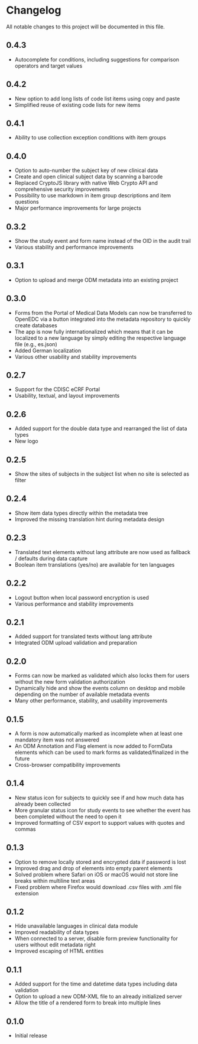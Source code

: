 # Changelog

All notable changes to this project will be documented in this file.

## 0.4.3

- Autocomplete for conditions, including suggestions for comparison operators and target values

## 0.4.2

- New option to add long lists of code list items using copy and paste
- Simplified reuse of existing code lists for new items

## 0.4.1

- Ability to use collection exception conditions with item groups

## 0.4.0

- Option to auto-number the subject key of new clinical data
- Create and open clinical subject data by scanning a barcode
- Replaced CryptoJS library with native Web Crypto API and comprehensive security improvements
- Possibility to use markdown in item group descriptions and item questions
- Major performance improvements for large projects

## 0.3.2

- Show the study event and form name instead of the OID in the audit trail
- Various stability and performance improvements

## 0.3.1

- Option to upload and merge ODM metadata into an existing project

## 0.3.0

- Forms from the Portal of Medical Data Models can now be transferred to OpenEDC via a button integrated into the metadata repository to quickly create databases
- The app is now fully internationalized which means that it can be localized to a new language by simply editing the respective language file (e.g., es.json)
- Added German localization
- Various other usability and stability improvements

## 0.2.7

- Support for the CDISC eCRF Portal
- Usability, textual, and layout improvements

## 0.2.6

- Added support for the double data type and rearranged the list of data types
- New logo

## 0.2.5

- Show the sites of subjects in the subject list when no site is selected as filter

## 0.2.4

- Show item data types directly within the metadata tree
- Improved the missing translation hint during metadata design

## 0.2.3

- Translated text elements without lang attribute are now used as fallback / defaults during data capture
- Boolean item translations (yes/no) are available for ten languages

## 0.2.2

- Logout button when local password encryption is used
- Various performance and stability improvements

## 0.2.1

- Added support for translated texts without lang attribute
- Integrated ODM upload validation and preparation

## 0.2.0

- Forms can now be marked as validated which also locks them for users without the new form validation authorization
- Dynamically hide and show the events column on desktop and mobile depending on the number of available metadata events
- Many other performance, stability, and usability improvements

## 0.1.5

- A form is now automatically marked as incomplete when at least one mandatory item was not answered
- An ODM Annotation and Flag element is now added to FormData elements which can be used to mark forms as validated/finalized in the future
- Cross-browser compatibility improvements

## 0.1.4

- New status icon for subjects to quickly see if and how much data has already been collected
- More granular status icon for study events to see whether the event has been completed without the need to open it
- Improved formatting of CSV export to support values with quotes and commas

## 0.1.3

- Option to remove locally stored and encrypted data if password is lost
- Improved drag and drop of elements into empty parent elements
- Solved problem where Safari on iOS or macOS would not store line breaks within multiline text areas
- Fixed problem where Firefox would download .csv files with .xml file extension

## 0.1.2

- Hide unavailable languages in clinical data module
- Improved readability of data types
- When connected to a server, disable form preview functionality for users without edit metadata right
- Improved escaping of HTML entities

## 0.1.1

- Added support for the time and datetime data types including data validation
- Option to upload a new ODM-XML file to an already initialized server
- Allow the title of a rendered form to break into multiple lines

## 0.1.0

- Initial release
